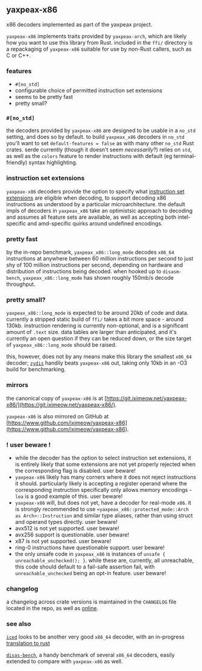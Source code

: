 ## yaxpeax-x86

x86 decoders implemented as part of the yaxpeax project.

`yaxpeax-x86` implements traits provided by `yaxpeax-arch`, which are likely how you want to use this library from Rust. included in the `ffi/` directory is a repackaging of `yaxpeax-x86` suitable for use by non-Rust callers, such as C or C++.

### features

* `#[no_std]`
* configurable choice of permitted instruction set extensions
* seems to be pretty fast
* pretty small?

### `#[no_std]`
the decoders provided by `yaxpeax-x86` are designed to be usable in a `no_std` setting, and does so by default. to build `yaxpeax_x86` decoders in `no_std` you'll want to set `default-features = false` as with many other `no_std` Rust crates. serde currently (though it doesn't seem _necessarily_?) relies on `std`, as well as the `colors` feature to render instructions with default (eg terminal-friendly) syntax highlighting.

### instruction set extensions
`yaxpeax-x86` decoders provide the option to specify what [instruction set extensions](http://git.iximeow.net/yaxpeax-x86/tree/src/long_mode/mod.rs#n1297) are eligible when decoding, to support decoding x86 instructions as understood by a particular microarchitecture. the default impls of decoders in `yaxpeax_x86` take an optimistsic approach to decoding and assumes all feature sets are available, as well as accepting both intel-specific and amd-specific quirks around undefined encodings.

### pretty fast
by the in-repo benchmark, `yaxpeax_x86::long_mode` decodes `x86_64` instructions at anywhere between 60 million instructions per second to just shy of 100 million instructions per second, depending on hardware and distribution of instructions being decoded. when hooked up to `disasm-bench`, `yaxpeax_x86::long_mode` has shown roughly 150mb/s decode throughput.

### pretty small?
`yaxpeax_x86::long_mode` is expected to be around 20kb of code and data. currently a stripped static build of `ffi/` takes a bit more space - around 130kb. instruction rendering is currently non-optional, and is a significant amount of `.text` size. data tables are larger than anticipated, and it's currently an open question if they can be reduced down, or the size target of `yaxpeax_x86::long_mode` should be raised.

this, however, does not by any means make this library the smallest `x86_64` decoder; [`zydis`](https://github.com/zyantific/zydis) handily beats `yaxpeax-x86` out, taking only 10kb in an -O3 build for benchmarking.

### mirrors

the canonical copy of `yaxpeax-x86` is at [https://git.iximeow.net/yaxpeax-x86/](https://git.iximeow.net/yaxpeax-x86/).

`yaxpeax-x86` is also mirrored on GitHub at [https://www.github.com/iximeow/yaxpeax-x86](https://www.github.com/iximeow/yaxpeax-x86).

### ! user beware !
* while the decoder has the option to select instruction set extensions, it is entirely likely that some extensions are not yet properly rejected when the corresponding flag is disabled. user beware!
* `yaxpeax-x86` likely has many corners where it does not reject instructions it should. particularly likely is accepting a register operand where the corresponding instruction specifically only allows memory encodings - `lea` is a good example of this. user beware!
* `yaxpeax-x86` will, but does not yet, have a decoder for real-mode `x86`. it is strongly recommended to use `<yaxpeax_x86::protected_mode::Arch as Arch>::Instruction` and similar type aliases, rather than using struct and operand types directly. user beware!
* avx512 is not yet supported. user beware!
* avx256 support is questionable. user beware!
* x87 is not yet supported. user beware!
* ring-0 instructions have questionable support. user beware!
* the only unsafe code in `yaxpeax_x86` is instances of `unsafe { unreachable_unchecked(); }`. while these are, currently, all unreachable, this code should default to a fail-safe assertion fail, with `unreachable_unchecked` being an opt-in feature. user beware!

### changelog
a changelog across crate versions is maintained in the `CHANGELOG` file located in the repo, as well as [online](https://git.iximeow.net/yaxpeax-x86/tree/CHANGELOG).

### see also

[`iced`](https://github.com/0xd4d/iced) looks to be another very good `x86_64` decoder, with an in-progress [translation to rust](https://github.com/0xd4d/iced/tree/rust)

[`disas-bench`](https://github.com/athre0z/disas-bench), a handy benchmark of several `x86_64` decoders, easily extended to compare with `yaxpeax-x86` as well.
